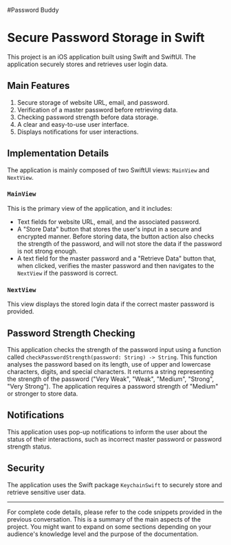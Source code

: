 #Password Buddy

# Secure Password Storage in Swift

This project is an iOS application built using Swift and SwiftUI. The application securely stores and retrieves user login data. 

## Main Features

1. Secure storage of website URL, email, and password.
2. Verification of a master password before retrieving data.
3. Checking password strength before data storage.
4. A clear and easy-to-use user interface.
5. Displays notifications for user interactions.

## Implementation Details

The application is mainly composed of two SwiftUI views: `MainView` and `NextView`.

### `MainView`

This is the primary view of the application, and it includes:

- Text fields for website URL, email, and the associated password.
- A "Store Data" button that stores the user's input in a secure and encrypted manner. Before storing data, the button action also checks the strength of the password, and will not store the data if the password is not strong enough. 
- A text field for the master password and a "Retrieve Data" button that, when clicked, verifies the master password and then navigates to the `NextView` if the password is correct.

### `NextView`

This view displays the stored login data if the correct master password is provided. 

## Password Strength Checking

This application checks the strength of the password input using a function called `checkPasswordStrength(password: String) -> String`. This function analyses the password based on its length, use of upper and lowercase characters, digits, and special characters. It returns a string representing the strength of the password ("Very Weak", "Weak", "Medium", "Strong", "Very Strong"). The application requires a password strength of "Medium" or stronger to store data.

## Notifications

This application uses pop-up notifications to inform the user about the status of their interactions, such as incorrect master password or password strength status.

## Security 

The application uses the Swift package `KeychainSwift` to securely store and retrieve sensitive user data. 

---

For complete code details, please refer to the code snippets provided in the previous conversation. This is a summary of the main aspects of the project. You might want to expand on some sections depending on your audience's knowledge level and the purpose of the documentation.
